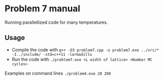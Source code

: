 # Problem 7 manual
Running parallellized code for many temperatures.

## Usage
- Compile the code with `g++ -O3 problem7.cpp -o problem7.exe ../src/* -I../include/ -std=c++11 -larmadillo`
- Run the code with `./problem7.exe <L width of lattice> <Number MC cycles>`

Examples on command lines 
`./problem4.exe 20 200`